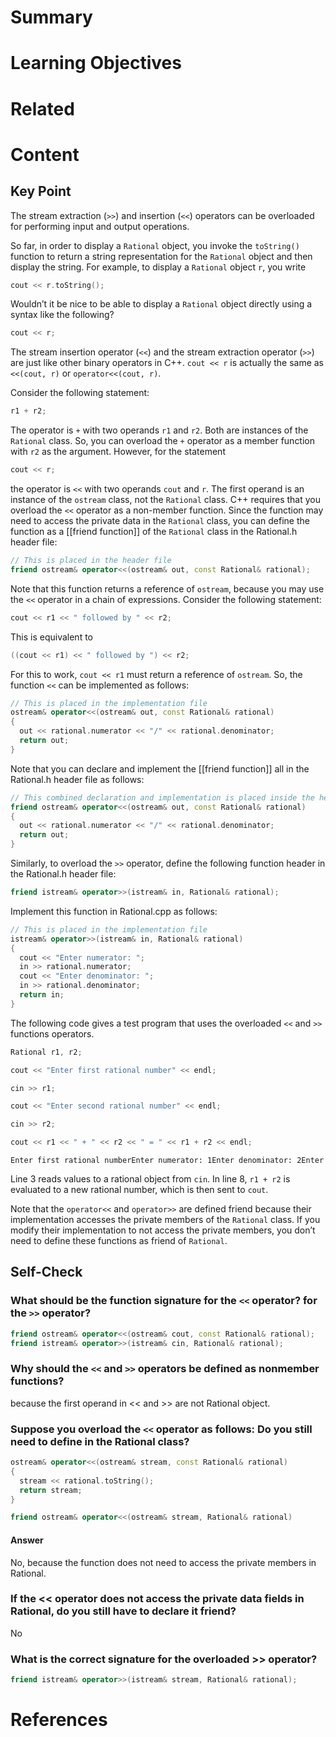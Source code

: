 # Summary

# Learning Objectives

# Related

# Content

## Key Point

The stream extraction (`>>`) and insertion (`<<`) operators can be overloaded for performing input and output operations. 

So far, in order to display a `Rational` object, you invoke the `toString()` function to return a string representation for the `Rational` object and then display the string. For example, to display a `Rational` object `r`, you write
```cpp
cout << r.toString(); 
```

Wouldn’t it be nice to be able to display a `Rational` object directly using a syntax like the following?
```cpp
cout << r; 
```

The stream insertion operator (`<<`) and the stream extraction operator (`>>`) are just like other binary operators in C++. `cout << r` is actually the same as `<<(cout, r)` or `operator<<(cout, r)`.

​​​Consider the following statement:​
```cpp
r1 + r2; 
```

The operator is `+` with two operands `r1` and `r2`. Both are instances of the `Rational` class. So, you can overload the `+` operator as a member function with `r2` as the argument. However, for the statement
```cpp
cout << r; 
```

the operator is `<<` with two operands `cout` and `r`. The first operand is an instance of the `ostream` class, not the `Rational` class. C++ requires that you overload the `<<` operator as a non-member function. Since the function may need to access the private data in the `Rational` class, you can define the function as a [[friend function]] of the `Rational` class in the Rational.h header file:
```cpp
// This is placed in the header file 
friend ostream& operator<<(ostream& out, const Rational& rational); 
```

Note that this function returns a reference of `ostream`, because you may use the `<<` operator in a chain of expressions. Consider the following statement:
```cpp
cout << r1 << " followed by " << r2; 
```

This is equivalent to
```cpp
((cout << r1) << " followed by ") << r2; 
```

For this to work, `cout << r1` must return a reference of `ostream`. So, the function `<<` can be implemented as follows:
```cpp
// This is placed in the implementation file 
ostream& operator<<(ostream& out, const Rational& rational) 
{ 
  out << rational.numerator << "/" << rational.denominator; 
  return out; 
} 
```

Note that you can declare and implement the [[friend function]] all in the Rational.h header file as follows: 
```cpp
// This combined declaration and implementation is placed inside the header file 
friend ostream& operator<<(ostream& out, const Rational& rational) 
{ 
  out << rational.numerator << "/" << rational.denominator; 
  return out; 
} 
```

Similarly, to overload the `>>` operator, define the following function header in the Rational.h header file:
```cpp
friend istream& operator>>(istream& in, Rational& rational); 
```

Implement this function in Rational.cpp as follows:
```cpp
// This is placed in the implementation file 
istream& operator>>(istream& in, Rational& rational) 
{ 
  cout << "Enter numerator: "; 
  in >> rational.numerator; 
  cout << "Enter denominator: "; 
  in >> rational.denominator; 
  return in; 
} 
```

The following code gives a test program that uses the overloaded `<<` and `>>` functions operators.
```cpp
Rational r1, r2; 
```
```cpp
cout << "Enter first rational number" << endl; 
```
```cpp
cin >> r1; 
```
```cpp
cout << "Enter second rational number" << endl; 
```
```cpp
cin >> r2; 
```
```cpp
cout << r1 << " + " << r2 << " = " << r1 + r2 << endl; 
```
```
Enter first rational numberEnter numerator: 1Enter denominator: 2Enter second rational numberEnter numerator: 3Enter denominator: 41/2 + 3/4 is 5/4
```

Line 3 reads values to a rational object from `cin`. In line 8, `r1 + r2` is evaluated to a new rational number, which is then sent to `cout`.

Note that the `operator<<` and `operator>>` are defined friend because their implementation accesses the private members of the `Rational` class. If you modify their implementation to not access the private members, you don’t need to define these functions as friend of `Rational`.

## Self-Check

### What should be the function signature for the `<<` operator? for the `>>` operator?
```CPP
friend ostream& operator<<(ostream& cout, const Rational& rational);
friend istream& operator>>(istream& cin, Rational& rational);
```

### Why should the `<<` and `>>` operators be defined as nonmember functions?

because the first operand in << and >> are not Rational object.

### Suppose you overload the `<<` operator as follows: Do you still need to define in the Rational class? 
```CPP
ostream& operator<<(ostream& stream, const Rational& rational)
{
  stream << rational.toString();
  return stream;
}
```

```CPP
friend ostream& operator<<(ostream& stream, Rational& rational)
```

#### Answer
No, because the function does not need to access the private members in Rational.

### If the << operator does not access the private data fields in Rational, do you still have to declare it friend?

No

### What is the correct signature for the overloaded >> operator?

```CPP
friend istream& operator>>(istream& stream, Rational& rational);
```

# References
